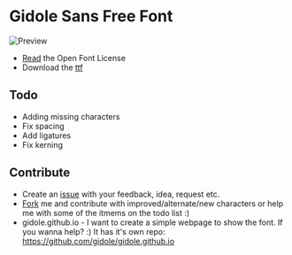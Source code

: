 Gidole Sans Free Font
====

![Preview](https://github.com/gidole/sans/blob/master/Resources/Preview.png)

* [Read](https://github.com/gidole/sans/blob/master/Resources/License.txt) the Open Font License
* Download the [ttf](https://github.com/gidole/sans/blob/master/Releases/Gidole-Regular.ttf?raw=true)


## Todo

* Adding missing characters 
* Fix spacing
* Add ligatures
* Fix kerning

## Contribute

* Create an [issue](https://github.com/gidole/sans/issues/new) with your feedback, idea, request etc.
* [Fork](https://github.com/gidole/sans/fork) me and contribute with improved/alternate/new characters or help me with some of the itmems on the todo list :)
* gidole.github.io - I want to create a simple webpage to show the font. If you wanna help? :) It has it's own repo: https://github.com/gidole/gidole.github.io
